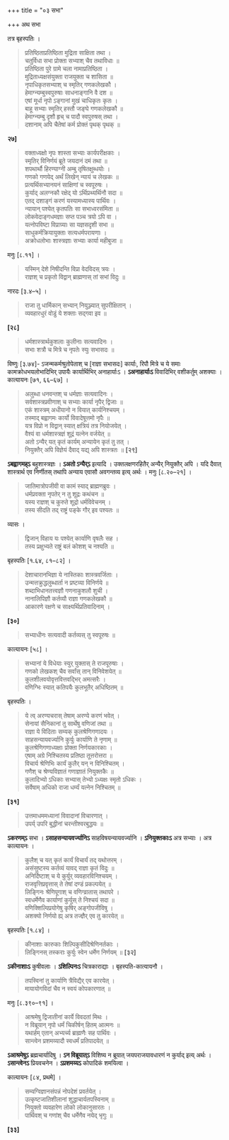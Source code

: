 +++
title = "०३ सभा"

+++
अथ सभा

तत्र बृहस्पतिः ।

> प्रतिष्ठिताप्रतिष्ठिता मुद्रिता साक्षिता तथा ।  
> चतुर्विधा सभा प्रोक्ता सभ्याश् चैव तथाविधाः ॥  
> प्रतिष्ठिता पुरे ग्रामे चला नामाप्रतिष्ठिता ।  
> मुद्रिताध्यक्षसंयुक्ता राजयुक्ता च शासिता ॥  
> नृपाधिकृतसभ्याश् च स्मृतिर् गणकलेखकौ ।  
> हेमाग्न्यम्बुस्वपुरुषाः साधनाङ्गानि वै दश ॥  
> एषां मूर्धा नृपो ऽङ्गानां मुखं चाधिकृतः कृतः ।  
> बाहू सभ्याः स्मृतिर् हस्तौ जङ्घे गणकलेखकौ ॥  
> हेमाग्न्यम्बु दृशौ हृच् च पादौ स्वपुरुषस् तथा ।  
> दशानाम् अपि चैतेषां कर्म प्रोक्तं पृथक् पृथक् ॥

**२७]**  
> वक्ताध्यक्षो नृपः शास्ता सभ्याः कार्यपरीक्षकाः ।  
> स्मृतिर् विनिर्णयं ब्रूते जयदानं दमं तथा ॥  
> शपथार्थौ हिरण्याग्नी अम्बु तृषितक्षुब्धयोः ।  
> गणको गणयेद् अर्थं लिखेन् न्यायं च लेखकः ॥  
> प्रत्यर्थिसभ्यानयनं साक्षिणां च स्वपूरुषः ।  
> कुर्याद् अलग्नकौ रक्षेद् यो ऽर्थिप्रथ्यर्थिनौ सदा ॥  
> एतद् दशाङ्गं करणं यस्यामध्यास्य पार्थिवः ।  
> न्यायान् पश्येत् कृतपतिः सा सभाध्वरसंमिता ॥  
> लोकवेदाङ्गधमज्ञाः सप्त पञ्च त्रयो ऽपि वा ।  
> यत्नोपविष्टा विप्राग्र्याः सा यज्ञसदृशी सभा ॥  
> साधुकर्मक्रियायुक्ताः सत्यधर्मपरायणाः ।  
> अक्रोधलोभाः शास्त्रज्ञाः सभ्याः कार्या महीबुजा ॥

मनुः [८.११] ।

> यस्मिन् देशे निषीदन्ति विप्रा वेदविदस् त्रयः ।  
> राज्ञश् च प्रकृतो विद्वान् ब्राह्मणास् तां सभां विदुः ॥

नारदः [३.४–५] ।

> राजा तु धार्मिकान् सभ्यान् नियुञ्ज्यात् सुपरीक्षितान् ।  
> व्यवहारधुरं वोडुं ये शक्ताः सद्गवा इव ॥

**[२८]**  
> धर्मशास्त्रार्थकुशलाः कुलीनाः सत्यवादिनः ।  
> सभाः शत्रौ च मित्रे च नृपतेः स्युः सभासदः ॥

विष्णुः [३.७४]- ऽजन्मकर्मश्रुतोपेताश् च [राज्ञा सभासदः] कार्याः, रिपौ मित्रे च ये समाः कामक्रोधभयलोभादिभिर् उपायैः कार्यार्थिभिर् अनाहार्याःऽ । **ऽअनाहार्याःऽ** विवादिभिर् वशीकर्तुम् अशक्याः । कात्यायनः [७१, ६६–६७] ।

> अलुब्धा धनवन्तश् च धर्मज्ञाः सत्यवादिनः ।  
> सर्वशास्त्रप्रवीणाश् च सभ्याः कार्या नृपैर् द्विजाः ॥  
> एकं शास्त्रम् अधीयानो न वियात् कार्यनिश्चयम् ।  
> तस्माद् बह्वागमः कार्यो विवादेषूत्तमो नृपैः ॥  
> यत्र विप्रो न विद्वान् स्यात् क्षत्रियं तत्र नियोजयेत् ।  
> वैश्यं वा धर्मशास्त्रज्ञं शूद्रं यत्नेन वर्जयेत् ॥  
> अतो ऽन्यैर् यत् कृतं कार्यम् अन्यायेन कृतं तु तत् ।  
> नियुक्तैर् अपि विज्ञेयं दैवाद् यद्य् अपि शास्त्रतः ॥ **[२९]**

**ऽबह्वागमह्ऽ** बहुशास्त्रज्ञः । **ऽअतो ऽन्यैर्ऽ** इत्यादि । उक्तलक्षणरहितैर् अन्यैर् नियुक्तैर् अपि । यदि दैवात् शास्त्रार्थ एव निर्णीतस् तथापि अन्याय एवासौ अवगन्तव्य इत्य् अर्थः । मनुः [८.२०–२१] ।

> जातिमात्रोपजीवी वा कामं स्याद् ब्राह्मणब्रुवः ।  
> धर्मप्रवक्ता नृपतेर् न तु शूद्रः कथंचन ॥  
> यस्य राज्ञश् च कुरुते शूद्रो धर्मविवेचनम् ।  
> तस्य सीदति तद् राष्ट्रं पङ्के गौर् इव पश्यतः ॥

व्यासः ।

> द्विजान् विहाय यः पश्येत् कार्याणि वृषलैः सह ।  
> तस्य प्रक्षुभ्यते राष्ट्रं बलं कोशश् च नश्यति ॥

बृहस्पतिः [१.६४, ८१–८२] ।

> देशाचारानभिज्ञा ये नास्तिकाः शास्त्रवर्जिताः ।  
> उन्मत्तक्रुद्धलुब्धार्ता न प्रष्टव्या विनिर्णये ॥  
> शब्दाभिधानतत्त्वज्ञौ गणनाकुशलौ शुची ।  
> नानालिपिज्ञौ कर्तव्यौ राज्ञा गणकलेखकौ ॥  
> आकारणे रक्षणे च साक्ष्यर्थिप्रतिवादिनाम् ।

**[३०]**  
> सभ्याधीनः सत्यवादी कर्तव्यस् तु स्वपूरुषः ॥

कात्यायनः [५८] ।

> सभ्यानां ये विधेयाः स्युर् युक्तास् ते राजपूरुषाः ।  
> गणको लेखकश् चैव सर्वांस् तान् विनिवेशयेत् ॥  
> कुलशीलवयोवृत्तवित्तवद्भिर् अमत्सरैः ।  
> वणिग्भिः स्यात् कतिपयैः कुलभूतैर् अधिष्ठितम् ॥

बृहस्पतिः ।

> ये त्व् अरण्यचरास् तेषाम् अरण्ये करणं भवेत् ।  
> सेनायां सैनिकानां तु सार्थेषु वणिजां तथा ॥  
> राज्ञा ये विदिताः सम्यक् कुलश्रेणिगणादयः ।  
> साहसन्यायवर्ज्यानि कुर्युः कार्याणि ते नृणाम् ॥  
> कुलश्रेणिगणाध्यक्षाः प्रोक्ता निर्णयकारकाः ।  
> एषाम् अग्रे निश्चितस्य प्रतिष्ठा तूत्तरोत्तरा ॥  
> विचार्य श्रेणिभिः कार्यं कुलैर् यन् न विनिश्चितम् ।  
> गणैश् च श्रेण्यविज्ञातं गणाज्ञातं नियुक्तकैः ॥  
> कुलादिभ्यो ऽधिकाः सभ्यास् तेभ्यो ऽध्यक्षः स्मृतो ऽधिकः ।  
> सर्वेषाम् अधिको राजा धर्म्यं यत्नेन निश्चितम् ॥

**[३१]**  
> उत्तमाधममध्यानां विवादानां विचारणात् ।  
> उपर्य् उपरि बुद्धीनां चरन्तीश्वरबुद्धयः ॥

**ऽकरणम्ऽ** सभा । **ऽसाहसन्यायवर्ज्यानिऽ** साहविषयन्यायवर्ज्यानि । **ऽनियुक्तकाःऽ** अत्र सभ्याः । अत्र कात्यायनः ।

> कुलैश् च यत् कृतं कार्यं विचार्यं तद् यथोत्तरम् ।  
> असंसुष्टस्य कर्तव्यं यावद् राज्ञा कृतं विदुः ॥  
> अनिर्दिष्टाश् च ये कुर्युर् व्यवहारविनिश्चयम् ।  
> राजवृत्तिप्रवृत्तास् ते तेषां दण्डं प्रकल्पयेत् ॥  
> लिङ्गिनः श्रेणिपूगाश् च वणिग्व्रातास् तथापरे ।  
> स्वधर्मेणैव कार्याणां कुर्युस् ते निश्चयं सदा ॥  
> वणिक्शिल्पिप्रयोगेषु कृषिर् अङ्गोपजीविषु ।  
> अशक्यो निर्णयो ह्य् अत्र तज्ज्ञैर् एव तु कारयेत् ॥

बृहस्पतिः [१.८४] ।

> कीनाशाः कारुकाः शिल्पिकुसीदिश्रेणिनर्तकाः ।  
> लिङ्गिनस् तस्कराः कुर्युः स्वेन धर्मेण निर्णयम् ॥ **[३२]**

**ऽकीनाशाःऽ** कुषीवलाः । **ऽशिल्पिनःऽ** चित्रकाराद्याः । बृहस्पति-कात्यायनौ ।

> तपस्विनां तु कार्याणि त्रैविद्यैर् एव कारयेत् ।  
> मायायोगविदां चैव न स्वयं कोपकारणात् ॥

मनुः [८.३९०–९१] ।

> आश्रमेषु द्विजातीनां कार्ये विवदतां मिथः ।  
> न विब्रूयान् नृपो धर्मं चिकीर्षन् हितम् आत्मनः ॥  
> यथार्हम् एतान् अभ्यर्च्य ब्राह्मणैः सह पार्थिवः ।  
> सान्त्वेन प्रशमय्यादौ स्वधर्मं प्रतिपादयेत् ॥

**ऽआश्रमेषुऽ** ब्रह्मचार्यादिषु । **ऽन विब्रूयात्ऽ** विशिष्य न ब्रूयात् जयपराजयावधारणं न कुर्याद् इत्य् अर्थः । **ऽसान्त्वेनऽ** प्रियवचनेन । **ऽप्रशमय्यऽ** कोपादिकं शमयित्वा ।

कात्यायनः [८४, प्रथमे] ।

> सम्यग्विज्ञानसंपन्नं नोपदेशं प्रवर्तयेत् ।  
> उत्कृष्टजातिशीलानां शुद्धाचार्यतपस्विनाम् ॥  
> नियुक्तो व्यवहारेण लोको लोकानुसारतः ।  
> पार्थिवश् च गणांश् चैव धर्मेणैव नयेद् भृगुः ॥

**[३३]**
